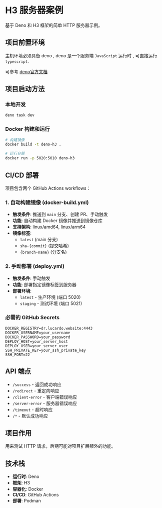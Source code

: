 # H3 服务器案例

基于 Deno 和 H3 框架的简单 HTTP 服务器示例。

## 项目前置环境

主机环境必须具备 deno , deno 是一个服务端 `JavaScript` 运行时 , 可直接运行 `typescript`.

可参考 [deno官方文档](https://deno.com/)

## 项目启动方法

### 本地开发
```bash
deno task dev
```

### Docker 构建和运行
```bash
# 构建镜像
docker build -t deno-h3 .

# 运行容器
docker run -p 5020:5010 deno-h3
```

## CI/CD 部署

项目包含两个 GitHub Actions workflows：

### 1. 自动构建镜像 (docker-build.yml)
- **触发条件**: 推送到 `main` 分支、创建 PR、手动触发
- **功能**: 自动构建 Docker 镜像并推送到镜像仓库
- **支持架构**: linux/amd64, linux/arm64
- **镜像标签**: 
  - `latest` (main 分支)
  - `sha-{commit}` (提交哈希)
  - `{branch-name}` (分支名)

### 2. 手动部署 (deploy.yml)
- **触发条件**: 手动触发
- **功能**: 部署指定镜像标签到服务器
- **部署环境**: 
  - `latest` - 生产环境 (端口 5020)
  - `staging` - 测试环境 (端口 5021)

### 必需的 GitHub Secrets
```
DOCKER_REGISTRY=dr.lucardo.website:4443
DOCKER_USERNAME=your_username
DOCKER_PASSWORD=your_password
DEPLOY_HOST=your_server_host
DEPLOY_USER=your_server_user
SSH_PRIVATE_KEY=your_ssh_private_key
SSH_PORT=22
```

## API 端点

- `/success` - 返回成功响应
- `/redirect` - 重定向响应
- `/client-error` - 客户端错误响应
- `/server-error` - 服务器错误响应
- `/timeout` - 超时响应
- `/*` - 默认成功响应

## 项目作用

用来测试 HTTP 请求，后期可能对项目扩展额外的功能。

## 技术栈

- **运行时**: Deno
- **框架**: H3
- **容器化**: Docker
- **CI/CD**: GitHub Actions
- **部署**: Podman
